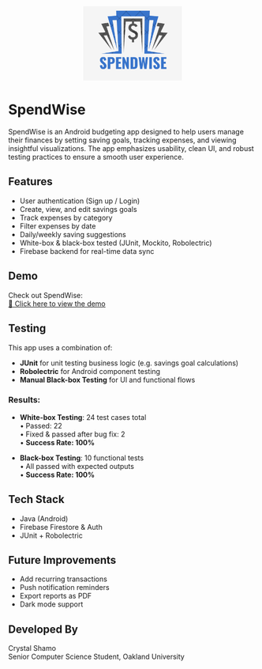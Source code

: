 <p align="center">
  <img src="logo.png" alt="SpendWise Logo" width="200"/>
</p>

# SpendWise

SpendWise is an Android budgeting app designed to help users manage their finances by setting saving goals, tracking expenses, and viewing insightful visualizations. The app emphasizes usability, clean UI, and robust testing practices to ensure a smooth user experience.

##  Features

- User authentication (Sign up / Login)
- Create, view, and edit savings goals
- Track expenses by category
- Filter expenses by date
- Daily/weekly saving suggestions
- White-box & black-box tested (JUnit, Mockito, Robolectric)
- Firebase backend for real-time data sync

##  Demo

Check out SpendWise:  
[🔗 Click here to view the demo](https://www.youtube.com/watch?v=oMcLRwakeI4&t=36s)

##  Testing

This app uses a combination of:
- **JUnit** for unit testing business logic (e.g. savings goal calculations)
- **Robolectric** for Android component testing
- **Manual Black-box Testing** for UI and functional flows

### Results:
-  **White-box Testing**: 24 test cases total  
  • Passed: 22  
  • Fixed & passed after bug fix: 2  
  • **Success Rate: 100%**

-  **Black-box Testing**: 10 functional tests  
  • All passed with expected outputs  
  • **Success Rate: 100%**

##  Tech Stack

- Java (Android)
- Firebase Firestore & Auth
- JUnit + Robolectric


##  Future Improvements

- Add recurring transactions
- Push notification reminders
- Export reports as PDF
- Dark mode support

##  Developed By

Crystal Shamo  
Senior Computer Science Student, Oakland University  
